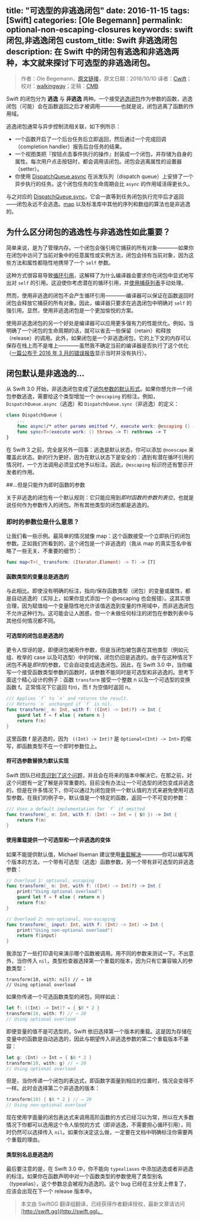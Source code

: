 title: "可选型的非逃逸闭包"
date: 2016-11-15
tags: [Swift]
categories: [Ole Begemann]
permalink: optional-non-escaping-closures
keywords: swift闭包,非逃逸闭包
custom_title: Swift 非逃逸闭包
description: 在 Swift 中的闭包有逃逸和非逃逸两种，本文就来探讨下可选型的非逃逸闭包。
---
> 作者：Ole Begemann，[原文链接](https://oleb.net/blog/2016/10/optional-non-escaping-closures/)，原文日期：2016/10/10
> 译者：[Cwift](http://blog.csdn.net/cg1991130)；校对：[walkingway](http://chengway.in/)；定稿：[CMB](https://github.com/chenmingbiao)
  







<!--此处开始正文-->

Swift 的闭包分为 **逃逸** 与 **非逃逸** 两种。一个接受[逃逸闭包](https://developer.apple.com/library/content/documentation/Swift/Conceptual/Swift_Programming_Language/Closures.html)作为参数的函数，逃逸闭包（可能）会在函数返回之后才被调用————也就是说，闭包逃离了函数的作用域。

逃逸闭包通常与异步控制流相关联，如下例所示：

* 一个函数开启了一个后台任务后立即返回，然后通过一个完成回调（completion handler）报告后台任务的结果。
* 一个视图类把『按钮点击事件执行的操作』封装成一个闭包，并存储为自身的属性。每次用户点击按钮时，都会调用该闭包。闭包会逃离属性的设置器（setter）。
* 你使用 [DispatchQueue.async]() 在派发队列（dispatch queue）上安排了一个异步执行的任务。这个闭包任务的生命周期会比 `async` 的作用域活得更长久。

与之对应的 [DispatchQueue.sync](https://developer.apple.com/reference/dispatch/dispatchqueue/2016081-sync)，它会一直等到任务闭包执行完毕后才返回——闭包永远不会逃逸。[map](https://developer.apple.com/reference/swift/sequence/1641748-map) 以及标准库中其他的序列和数组的算法也是非逃逸的。

<!--more-->

## 为什么区分闭包的逃逸性与非逃逸性如此重要？

简单来说，是为了管理内存。一个闭包会强引用它捕获的所有对象————如果你在闭包中访问了当前对象中的任意属性或实例方法，闭包会持有当前对象，因为这些方法和属性都隐性地携带了一个 `self` 参数。

这种方式很容易导致[循环引用](https://developer.apple.com/library/content/documentation/Swift/Conceptual/Swift_Programming_Language/AutomaticReferenceCounting.html#//apple_ref/doc/uid/TP40014097-CH20-ID56)，这解释了为什么编译器会要求你在闭包中显式地写出对 `self` 的引用。这迫使你考虑潜在的循环引用，并[使用捕获列表](https://developer.apple.com/library/content/documentation/Swift/Conceptual/Swift_Programming_Language/AutomaticReferenceCounting.html#//apple_ref/doc/uid/TP40014097-CH20-ID56)手动处理。

然而，使用非逃逸的闭包不会产生循环引用————编译器可以保证在函数返回时闭包会释放它捕获的所有对象。因此，编译器只要求在逃逸闭包中明确对 `self` 的强引用。显然，使用非逃逸闭包是一个更加愉悦的方案。

使用非逃逸闭包的另一个好处是编译器可以应用更多强有力的性能优化。例如，当明确了一个闭包的生命周期的话，就可以省去一些保留（retain）和释放（release）的调用。此外，如果闭包是一个非逃逸闭包，它的上下文的内存可以保存在栈上而不是堆上————虽然我不确定当前的编译器是否执行了这个优化（[一篇公布于 2016 年 3 月的错误报告](https://bugs.swift.org/browse/SR-904)显示当时并没有执行）。

## 闭包默认是非逃逸的...

从 Swift 3.0 开始，非逃逸闭包变成了[闭包参数的默认形式](https://github.com/apple/swift-evolution/blob/master/proposals/0103-make-noescape-default.md)。如果你想允许一个闭包参数逃逸，需要给这个类型增加一个 `@escaping` 的标注。例如，` DispatchQueue.async `（逃逸）和 `DispatchQueue.sync`（非逃逸）的定义：

```swift
class DispatchQueue {
    ...
    func async(/* other params omitted */, execute work: @escaping () -> Void)
    func sync<T>(execute work: () throws -> T) rethrows -> T
}
```

在 Swift 3 之前，完全是另外一回事：逃逸是默认状态，你可以添加 `@noescape` 来覆盖此状态。新的行为更好，因为在默认状态下是安全的：遇到有潜在循环引用的情况时，一个方法调用必须显式地予以标注。因此，`@escaping` 标识符还有警示开发者的作用。

##...但是只能作为即时函数的参数

关于非逃逸的闭包有一个默认规则：它只能应用到*即时函数的参数列表位*，也就是说任何作为参数传入的闭包。所有其他类型的闭包都是逃逸的。

### 即时的参数位是什么意思？

让我们看一些示例。最简单的情况就像 map：这个函数接受一个立即执行的闭包参数。正如我们所看到的，这个闭包是一个非逃逸的（我从 map 的真实签名中省略了一些无关、不重要的细节）：

```swift
func map<T>(_ transform: (Iterator.Element) -> T) -> [T]
```

#### 函数类型的变量总是逃逸的

与此相比。即使没有明确的标注，指向/保存函数类型（闭包）的变量或属性，都是自动逃逸的（实际上，如果你显式添加一个 @escaping 也会报错）。这其实很合理，因为赋值给一个变量隐性地允许该值逃逸到变量的作用域中，而非逃逸闭包不允许这种行为。这可能会让人困惑，但一个未做任何标注的闭包在参数列表中与其他任何情况都不同。

#### 可选型的闭包总是逃逸的

更令人惊讶的是，即便闭包被用作参数，但是当闭包被包裹在其他类型（例如元组、枚举的 case 以及可选型）中的时候，闭包仍旧是逃逸的。由于在这种情况下闭包不再是*即时*的参数，它会自动变成逃逸闭包。因此，在 Swift 3.0 中，当你编写一个接受函数类型参数的函数时，该参数不能同时是可选型和非逃逸的。思考下面这个精心设计的例子：函数 `transform` 接受一个整数 n 以及一个可选型的变换函数 f。正常情况下它返回 f(n)，而 f 为空值时返回 n。

```swift
/// Applies `f` to `n` and returns the result.
/// Returns `n` unchanged if `f` is nil.
func transform(_ n: Int, with f: ((Int) -> Int)?) -> Int {
    guard let f = f else { return n }
    return f(n)
}
```
这里函数 f 是逃逸的，因为 ` ((Int) -> Int)?` 是 `Optional<(Int) -> Int>` 的缩写，即函数类型不在一个即时参数位上。

#### 将可选参数替换为默认实现

Swift 团队已经[意识到了这个问题](https://bugs.swift.org/browse/SR-2444)，并且会在将来的版本中解决它。在那之前，对这个问题有一定了解是非常重要的。目前没有办法让一个可选型的闭包变成非逃逸的，但是在许多情况下，你可以通过为闭包提供一个默认值的方式来避免使用可选型参数。在我们的例子中，默认值是一个特定的函数，返回一个不可变的参数：

```swift
/// Uses a default implementation for `f` if omitted
func transform(_ n: Int, with f: (Int) -> Int = { $0 }) -> Int {
    return f(n)
}
```

#### 使用重载提供一个可选型和一个非逃逸的变体

如果不能提供默认值，Michael Ilseman 建议使用[重载解决](https://lists.swift.org/pipermail/swift-users/Week-of-Mon-20160912/003300.html)————你可以编写两个版本的方法，一个带有可选型（逃逸）函数参数，另一个带有非可选型的非逃逸参数：

```swift
// Overload 1: optional, escaping
func transform(_ n: Int, with f: ((Int) -> Int)?) -> Int {
    print("Using optional overload")
    guard let f = f else { return n }
    return f(n)
}

// Overload 2: non-optional, non-escaping
func transform(_ input: Int, with f: (Int) -> Int) -> Int {
    print("Using non-optional overload")
    return f(input)
}
```
我添加了一些打印语句来演示哪个函数被调用。用不同的参数来测试一下。不出意外，当你传入 `nil`，类型检查器选择第一个重载的版本，因为只有它兼容输入的参数类型：

```swfit
transform(10, with: nil) // → 10
// Using optional overload
```

如果你传递一个可选函数类型的闭包，同样如此：

```swift
let f: ((Int) -> Int)? = { $0 * 2 }
transform(10, with: f) // → 20
// Using optional overload
```
即便变量的值不是可选型的，Swift 依旧选择第一个版本的重载。这是因为存储在变量中的函数是自动逃逸的，因此与期望传入非逃逸参数的第二个重载版本不兼容：

```swift
let g: (Int) -> Int = { $0 * 2 }
transform(10, with: g) // → 20
// Using optional overload
```

但是，当你传递一个闭包的表达式，即函数字面量到相应的位置时，情况会变得不一样。此时会选择第二个非逃逸的版本：

```swift
transform(10) { $0 * 2 } // → 20
// Using non-optional overload
```
现在使用字面量的闭包表达式来调用高阶函数的方式已经习以为常，所以在大多数情况下你都可以选用这个令人愉悦的方式（即非逃逸，不需要担心循环引用），同时仍然可以选择传入 `nil`。如果你决定这么做，一定要在文档中明确标注你需要两个重载的理由。

#### 类型别名总是逃逸的

最后要注意的是，在 Swift 3.0 中，你不能向 `typealiases` 中添加逃逸或者非逃逸的标注。如果你在函数声明中对一个函数类型的参数使用了类型别名（typealias），这个参数总会被视为逃逸的。这个 bug 已经在主分支上修复了，应该会出现在下一个 release 版本中。

> 本文由 SwiftGG 翻译组翻译，已经获得作者翻译授权，最新文章请访问 [http://swift.gg](http://swift.gg)。